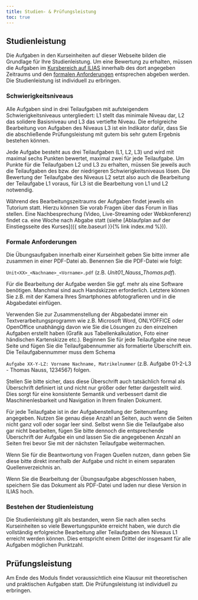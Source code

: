 ```yaml
---
title: Studien- & Prüfungsleistung
toc: true
---
```


## Studienleistung

Die Aufgaben in den Kurseinheiten auf dieser Webseite bilden die Grundlage für Ihre Studienleistung. Um eine Bewertung zu erhalten, müssen die Aufgaben im [Kursbereich auf ILIAS](https://oer.uni-marburg.de/goto.php?target=crs_1858892&client_id=UNIMR) innerhalb des dort angegeben Zeitraums und den [formalen Anforderungen](#formale-anforderungen) entsprechen abgeben werden. Die Studienleistung ist individuell zu erbringen.


### Schwierigkeitsniveaus
Alle Aufgaben sind in drei Teilaufgaben mit aufsteigendem Schwierigkeitsniveaus untergliedert: L1 stellt das minimale Niveau dar, L2 das solidere Basisniveau und L3 das vertiefte Niveau. Die erfolgreiche Bearbeitung von Aufgaben des Niveaus L3 ist ein Indikator dafür, dass Sie die abschließende Prüfungsleistung mit gutem bis sehr gutem Ergebnis bestehen können.

Jede Aufgabe besteht aus drei Teilaufgaben (L1, L2, L3) und wird mit maximal sechs Punkten bewertet, maximal zwei für jede Teilaufgabe. Um Punkte für die Teilaufgaben L2 und L3 zu erhalten, müssen Sie jeweils auch die Teilaufgaben des bzw. der niedrigeren Schwierigkeitsniveaus lösen. Die Bewertung der Teilaufgabe des Niveaus L2 setzt also auch die Bearbeitung der Teilaufgabe L1 voraus, für L3 ist die Bearbeitung von L1 und L2 notwendig.

Während des Bearbeitungszeitraums der Aufgaben findet jeweils ein Tutorium statt. Hierzu können Sie vorab Fragen über das Forum in Ilias stellen. Eine Nachbesprechung (Video, Live-Streaming oder Webkonferenz) findet ca. eine Woche nach Abgabe statt (siehe [Ablaufplan auf der Einstiegsseite des Kurses]({{ site.baseurl }}{% link index.md %})).


### <a name="formale-anforderungen"></a>Formale Anforderungen
Die Übungsaufgaben innerhalb einer Kurseinheit geben Sie bitte immer alle zusammen in einer PDF-Datei ab. Benennen Sie die PDF-Datei wie folgt:

```Unit<XX>_<Nachname>_<Vorname>.pdf``` (z.B. _Unit01\_Nauss\_Thomas.pdf_).

Für die Bearbeitung der Aufgabe werden Sie ggf. mehr als eine Software benötigen. Manchmal sind auch Handskizzen erforderlich. Letztere können Sie z.B. mit der Kamera Ihres Smartphones abfotografieren und in die Abgabedatei einfügen.

Verwenden Sie zur Zusammenstellung der Abgabedatei immer ein Textverarbeitungsprogramm wie z.B. Microsoft Word, ONLYOFFICE oder OpenOffice unabhängig davon wie Sie die Lösungen zu den einzelnen Aufgaben erstellt haben (Grafik aus Tabellenkalkulation, Foto einer händischen Kartenskizze etc.). Beginnen Sie für jede Teilaufgabe eine neue Seite und fügen Sie die Teilaufgabennummer als formatierte Überschrift ein. Die Teilaufgabennummer muss dem Schema

```Aufgabe XX-Y-LZ: Vorname Nachname, Matrikelnummer``` (z.B. Aufgabe 01-2-L3 - Thomas Nauss, 1234567) folgen.

Stellen Sie bitte sicher, dass diese Überschrift auch tatsächlich formal als Überschrift definiert ist und nicht nur größer oder fetter dargestellt wird. Dies sorgt für eine konsistente Semantik und verbessert damit die Maschinenlesbarkeit und Navigation in Ihrem finalen Dokument. 

Für jede Teilaufgabe ist in der Aufgabenstellung der Seitenumfang angegeben. Nutzen Sie genau diese Anzahl an Seiten, auch wenn die Seiten nicht ganz voll oder sogar leer sind. Selbst wenn Sie die Teilaufgabe also gar nicht bearbeiten, fügen Sie bitte dennoch die entsprechende Überschrift der Aufgabe ein und lassen Sie die angegebenen Anzahl an Seiten frei bevor Sie mit der nächsten Teilaufgabe weitermachen.

Wenn Sie für die Beantwortung von Fragen Quellen nutzen, dann geben Sie diese bitte direkt innerhalb der Aufgabe und nicht in einem separaten Quellenverzeichnis an. 

Wenn Sie die Bearbeitung der Übungsaufgabe abgeschlossen haben, speichern Sie das Dokument als PDF-Datei und laden nur diese Version in ILIAS hoch. 

### Bestehen der Studienleistung
Die Studienleistung gilt als bestanden, wenn Sie nach allen sechs Kurseinheiten so viele Bewertungspunkte erreicht haben, wie durch die vollständig erfolgreiche Bearbeitung aller Teilaufgaben des Niveaus L1 erreicht werden können. Dies entspricht einem Drittel der insgesamt für alle Aufgaben möglichen Punktzahl.


## Prüfungsleistung
Am Ende des Moduls findet voraussichtlich eine Klausur mit theoretischen und praktischen Aufgaben statt. Die Prüfungsleistung ist individuell zu erbringen.
